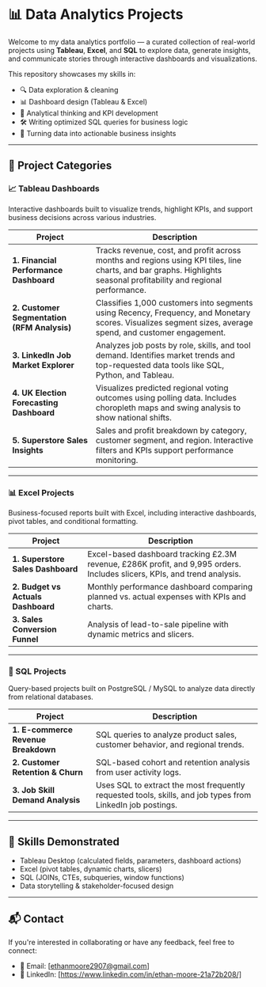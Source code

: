 # 📊 Data Analytics Projects

Welcome to my data analytics portfolio — a curated collection of real-world projects using **Tableau**, **Excel**, and **SQL** to explore data, generate insights, and communicate stories through interactive dashboards and visualizations.

This repository showcases my skills in:
- 🔍 Data exploration & cleaning
- 📊 Dashboard design (Tableau & Excel)
- 🧠 Analytical thinking and KPI development
- 🛠️ Writing optimized SQL queries for business logic
- 🎯 Turning data into actionable business insights

---

## 📁 Project Categories

### 📈 Tableau Dashboards
Interactive dashboards built to visualize trends, highlight KPIs, and support business decisions across various industries.

| Project | Description |
|--------|-------------|
| **1. Financial Performance Dashboard** | Tracks revenue, cost, and profit across months and regions using KPI tiles, line charts, and bar graphs. Highlights seasonal profitability and regional performance. |
| **2. Customer Segmentation (RFM Analysis)** | Classifies 1,000 customers into segments using Recency, Frequency, and Monetary scores. Visualizes segment sizes, average spend, and customer engagement. |
| **3. LinkedIn Job Market Explorer** | Analyzes job posts by role, skills, and tool demand. Identifies market trends and top-requested data tools like SQL, Python, and Tableau. |
| **4. UK Election Forecasting Dashboard** | Visualizes predicted regional voting outcomes using polling data. Includes choropleth maps and swing analysis to show national shifts. |
| **5. Superstore Sales Insights** | Sales and profit breakdown by category, customer segment, and region. Interactive filters and KPIs support performance monitoring. |

---

### 📊 Excel Projects
Business-focused reports built with Excel, including interactive dashboards, pivot tables, and conditional formatting.

| Project | Description |
|--------|-------------|
| **1. Superstore Sales Dashboard** | Excel-based dashboard tracking £2.3M revenue, £286K profit, and 9,995 orders. Includes slicers, KPIs, and trend analysis. |
| **2. Budget vs Actuals Dashboard** | Monthly performance dashboard comparing planned vs. actual expenses with KPIs and charts. |
| **3. Sales Conversion Funnel** | Analysis of lead-to-sale pipeline with dynamic metrics and slicers. |

---

### 🧠 SQL Projects
Query-based projects built on PostgreSQL / MySQL to analyze data directly from relational databases.

| Project | Description |
|--------|-------------|
| **1. E-commerce Revenue Breakdown** | SQL queries to analyze product sales, customer behavior, and regional trends. |
| **2. Customer Retention & Churn** | SQL-based cohort and retention analysis from user activity logs. |
| **3. Job Skill Demand Analysis** | Uses SQL to extract the most frequently requested tools, skills, and job types from LinkedIn job postings. |

---

## 🚀 Skills Demonstrated
- Tableau Desktop (calculated fields, parameters, dashboard actions)
- Excel (pivot tables, dynamic charts, slicers)
- SQL (JOINs, CTEs, subqueries, window functions)
- Data storytelling & stakeholder-focused design

---

## 📬 Contact
If you're interested in collaborating or have any feedback, feel free to connect:

- 📧 Email: [ethanmoore2907@gmail.com]
- 💼 LinkedIn: [https://www.linkedin.com/in/ethan-moore-21a72b208/]
